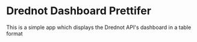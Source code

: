 # Drednot Dashboard Prettifer 
This is a simple app which displays the Drednot API's dashboard in a table format
